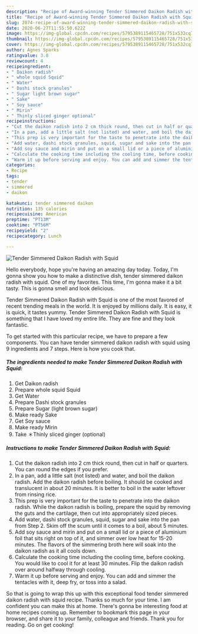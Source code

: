```yaml
---
description: "Recipe of Award-winning Tender Simmered Daikon Radish with Squid"
title: "Recipe of Award-winning Tender Simmered Daikon Radish with Squid"
slug: 2074-recipe-of-award-winning-tender-simmered-daikon-radish-with-squid
date: 2020-06-27T11:55:50.622Z
image: https://img-global.cpcdn.com/recipes/5795389115465728/751x532cq70/tender-simmered-daikon-radish-with-squid-recipe-main-photo.jpg
thumbnail: https://img-global.cpcdn.com/recipes/5795389115465728/751x532cq70/tender-simmered-daikon-radish-with-squid-recipe-main-photo.jpg
cover: https://img-global.cpcdn.com/recipes/5795389115465728/751x532cq70/tender-simmered-daikon-radish-with-squid-recipe-main-photo.jpg
author: Agnes Sparks
ratingvalue: 3.8
reviewcount: 4
recipeingredient:
- " Daikon radish"
- " whole squid Squid"
- " Water"
- " Dashi stock granules"
- " Sugar light brown sugar"
- " Sake"
- " Soy sauce"
- " Mirin"
- " Thinly sliced ginger optional"
recipeinstructions:
- "Cut the daikon radish into 2 cm thick round, then cut in half or quarters. You can round the edges if you prefer."
- "In a pan, add a little salt (not listed) and water, and boil the daikon radish. Add the daikon radish before boiling. It should be cooked and translucent in about 20 minutes. It is better to boil in the water leftover from rinsing rice."
- "This prep is very important for the taste to penetrate into the daikon radish.  While the daikon radish is boiling, prepare the squid by removing the guts and the cartilage, then cut into appropriately sized pieces."
- "Add water, dashi stock granules, squid, sugar and sake into the pan from Step 2. Skim off the scum until it comes to a boil, about 5 minutes."
- "Add soy sauce and mirin and put on a small lid or a piece of aluminium foil that sits right on top of it, and simmer over low heat for 15-20 minutes. The flavors of the simmering broth here will soak into the daikon radish as it all cools down."
- "Calculate the cooking time including the cooling time, before cooking.  You would like to cool it for at least 30 minutes.  Flip the daikon radish over around halfway through cooling."
- "Warm it up before serving and enjoy. You can add and simmer the tentacles with it, deep fry, or toss into a salad."
categories:
- Recipe
tags:
- tender
- simmered
- daikon

katakunci: tender simmered daikon 
nutrition: 135 calories
recipecuisine: American
preptime: "PT13M"
cooktime: "PT56M"
recipeyield: "2"
recipecategory: Lunch

---
```



![Tender Simmered Daikon Radish with Squid](https://img-global.cpcdn.com/recipes/5795389115465728/751x532cq70/tender-simmered-daikon-radish-with-squid-recipe-main-photo.jpg)

Hello everybody, hope you're having an amazing day today. Today, I'm gonna show you how to make a distinctive dish, tender simmered daikon radish with squid. One of my favorites. This time, I'm gonna make it a bit tasty. This is gonna smell and look delicious.

Tender Simmered Daikon Radish with Squid is one of the most favored of recent trending meals in the world. It is enjoyed by millions daily. It is easy, it is quick, it tastes yummy. Tender Simmered Daikon Radish with Squid is something that I have loved my entire life. They are fine and they look fantastic.




To get started with this particular recipe, we have to prepare a few components. You can have tender simmered daikon radish with squid using 9 ingredients and 7 steps. Here is how you cook that.

<!--inarticleads1-->

##### The ingredients needed to make Tender Simmered Daikon Radish with Squid:

1. Get  Daikon radish
1. Prepare  whole squid Squid
1. Get  Water
1. Prepare  Dashi stock granules
1. Prepare  Sugar (light brown sugar)
1. Make ready  Sake
1. Get  Soy sauce
1. Make ready  Mirin
1. Take  ＊Thinly sliced ginger (optional)




<!--inarticleads2-->

##### Instructions to make Tender Simmered Daikon Radish with Squid:

1. Cut the daikon radish into 2 cm thick round, then cut in half or quarters. You can round the edges if you prefer.
1. In a pan, add a little salt (not listed) and water, and boil the daikon radish. Add the daikon radish before boiling. It should be cooked and translucent in about 20 minutes. It is better to boil in the water leftover from rinsing rice.
1. This prep is very important for the taste to penetrate into the daikon radish.  While the daikon radish is boiling, prepare the squid by removing the guts and the cartilage, then cut into appropriately sized pieces.
1. Add water, dashi stock granules, squid, sugar and sake into the pan from Step 2. Skim off the scum until it comes to a boil, about 5 minutes.
1. Add soy sauce and mirin and put on a small lid or a piece of aluminium foil that sits right on top of it, and simmer over low heat for 15-20 minutes. The flavors of the simmering broth here will soak into the daikon radish as it all cools down.
1. Calculate the cooking time including the cooling time, before cooking.  You would like to cool it for at least 30 minutes.  Flip the daikon radish over around halfway through cooling.
1. Warm it up before serving and enjoy. You can add and simmer the tentacles with it, deep fry, or toss into a salad.




So that is going to wrap this up with this exceptional food tender simmered daikon radish with squid recipe. Thanks so much for your time. I am confident you can make this at home. There's gonna be interesting food at home recipes coming up. Remember to bookmark this page in your browser, and share it to your family, colleague and friends. Thank you for reading. Go on get cooking!
